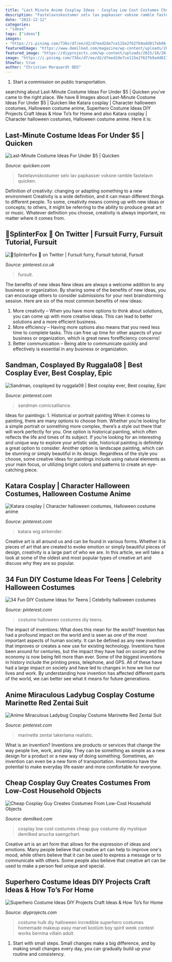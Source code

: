 ```yaml
---
title: "Last Minute Anime Cosplay Ideas - Cosplay Low Cost Costumes Cheap Guy Costume Diy Mystique Demilked Anucha Saengchart"
description: "Fastelavnskostumer selv lav papkasser voksne ramble fastelavn quicken"
date: "2022-12-12"
categories:
- "ideas"
tags: ["ideas"]
images:
- "https://i.pinimg.com/736x/d7/ee/d2/d7eed2de7ce115e2f62fb9add817eb96--cool-cosplay-amazing-cosplay.jpg"
featuredImage: "https://www.demilked.com/magazine/wp-content/uploads/2015/04/cheap-diy-costume-low-cost-cosplay-anucha-saengchart-26.jpg"
featured_image: "https://diyprojects.com/wp-content/uploads/2015/10/20-DIY-Superhero-Costume-Ideas-DIY-The-Hulk-Costume.jpg"
image: "https://i.pinimg.com/736x/d7/ee/d2/d7eed2de7ce115e2f62fb9add817eb96--cool-cosplay-amazing-cosplay.jpg"
ShowToc: true
author: "Christian Marquardt DDS"
---
```



1) Start a commission on public transportation.

	

		
searching about Last-Minute Costume Ideas For Under $5 | Quicken you've came to the right place. We have 8 Images about Last-Minute Costume Ideas For Under $5 | Quicken like Katara cosplay | Character halloween costumes, Halloween costume anime, Superhero Costume Ideas DIY Projects Craft Ideas &amp; How To’s for Home and also Katara cosplay | Character halloween costumes, Halloween costume anime. Here it is:
		
    
## Last-Minute Costume Ideas For Under $5 | Quicken

<img loading=lazy src="https://www.quicken.com/sites/default/files/unique-halloween-box-man-costume_1.jpg" onerror="this.onerror=null;this.src='https://tse4.mm.bing.net/th?id=OIP.jmQ_do-T0MnCW_11YqUaUAAAAA&amp;pid=15.1';" alt="Last-Minute Costume Ideas For Under $5 | Quicken">

_Source: quicken.com_

>fastelavnskostumer selv lav papkasser voksne ramble fastelavn quicken. 

	

Definition of creativity: changing or adapting something to a new environment
Creativity is a wide definition, and it can mean different things to different people. To some, creativity means coming up with new ideas or concepts; to others, it might be referring to the ability to produce great art or music. Whatever definition you choose, creativity is always important, no matter where it comes from.

    
## 🌻SplinterFox 🌻 On Twitter | Fursuit Furry, Fursuit Tutorial, Fursuit

<img loading=lazy src="https://i.pinimg.com/736x/a4/9d/26/a49d26aa6c0362f6f8b3c4151a90295f.jpg" onerror="this.onerror=null;this.src='https://tse2.mm.bing.net/th?id=OIP.5YypCbqwqLNejNLG0e8jNQHaJ3&amp;pid=15.1';" alt="🌻SplinterFox 🌻 on Twitter | Fursuit furry, Fursuit tutorial, Fursuit">

_Source: pinterest.co.uk_

>fursuit. 

	

The benefits of new ideas
New ideas are always a welcome addition to any business or organization. By sharing some of the benefits of new ideas, you can encourage others to consider submissions for your next brainstorming session. Here are six of the most common benefits of new ideas: 
1. More creativity – When you have more options to think about solutions, you can come up with more creative ideas. This can lead to better solutions and a more efficient business. 
2. More efficiency – Having more options also means that you need less time to complete tasks. This can free up time for other aspects of your business or organization, which is great news forefficiency concerns! 
3. Better communication – Being able to communicate quickly and effectively is essential in any business or organization.

    
## Sandman, Cosplayed By Ruggala08 | Best Cosplay Ever, Best Cosplay, Epic

<img loading=lazy src="https://i.pinimg.com/736x/d7/ee/d2/d7eed2de7ce115e2f62fb9add817eb96--cool-cosplay-amazing-cosplay.jpg" onerror="this.onerror=null;this.src='https://tse3.mm.bing.net/th?id=OIP.VmyKAI9NsZpLdWSNqp2BigHaLH&amp;pid=15.1';" alt="Sandman, cosplayed by ruggala08 | Best cosplay ever, Best cosplay, Epic">

_Source: pinterest.com_

>sandman comicsalliance. 

	

Ideas for paintings: 1. Historical or portrait painting
When it comes to painting, there are many options to choose from. Whether you’re looking for a simple portrait or something more complex, there’s a style out there that will work perfectly for you. One option is historical painting, which often reflects the life and times of its subject. If you’re looking for an interesting and unique way to explore your artistic side, historical painting is definitely a great option to consider. Another option is landscape painting, which can be stunning or simply beautiful in its design. Regardless of the style you choose, some creative ideas for paintings include using natural elements as your main focus, or utilizing bright colors and patterns to create an eye-catching piece.

    
## Katara Cosplay | Character Halloween Costumes, Halloween Costume Anime

<img loading=lazy src="https://i.pinimg.com/736x/ce/b2/5d/ceb25d072801bf21543086f45e01ba47.jpg" onerror="this.onerror=null;this.src='https://tse3.mm.bing.net/th?id=OIP.ggGR62cwu5uihPvZU-R-9gHaJ3&amp;pid=15.1';" alt="Katara cosplay | Character halloween costumes, Halloween costume anime">

_Source: pinterest.com_

>katara wig airbender. 

	

Creative art is all around us and can be found in various forms. Whether it is pieces of art that are created to evoke emotion or simply beautiful pieces of design, creativity is a large part of who we are. In this article, we will take a look at some of the oldest and most popular types of creative art and discuss why they are so popular.

    
## 34 Fun DIY Costume Ideas For Teens | Celebrity Halloween Costumes

<img loading=lazy src="https://i.pinimg.com/736x/91/14/cb/9114cb0343c8aeb73296a8adef92a840.jpg" onerror="this.onerror=null;this.src='https://tse2.mm.bing.net/th?id=OIP.LLH09FXQD6vigj_FHlb6IwHaNK&amp;pid=15.1';" alt="34 Fun DIY Costume Ideas for Teens | Celebrity halloween costumes">

_Source: pinterest.com_

>costume halloween costumes diy teens. 

	

The impact of inventions: What does this mean for the world?
Invention has had a profound impact on the world and is seen as one of the most important aspects of human society. It can be defined as any new invention that improves or creates a new use for existing technology. Inventions have been around for centuries, but the impact they have had on society and the economy is now being felt more than ever. Some of the biggest inventions in history include the printing press, telephone, and GPS. All of these have had a large impact on society and have led to changes in how we live our lives and work. By understanding how invention has affected different parts of the world, we can better see what it means for future generations.

    
## Anime Miraculous Ladybug Cosplay Costume Marinette Red Zentai Suit

<img loading=lazy src="https://i.pinimg.com/736x/50/e8/ea/50e8eaa2228622b65fe070a35e0287cd.jpg" onerror="this.onerror=null;this.src='https://tse2.mm.bing.net/th?id=OIP.B1oWJIyeiXAyJhyGn2fwzwHaHa&amp;pid=15.1';" alt="Anime Miraculous Ladybug Cosplay Costume Marinette Red Zentai Suit">

_Source: pinterest.com_

>marinette zentai takerlama realistic. 

	

What is an invention?
Inventions are products or services that change the way people live, work, and play. They can be something as simple as a new design for a product or a new way of doing something. Sometimes, an invention can even be a new form of transportation. Inventions have the potential to make everyday life easier and more comfortable for everyone.

    
## Cheap Cosplay Guy Creates Costumes From Low-Cost Household Objects

<img loading=lazy src="https://www.demilked.com/magazine/wp-content/uploads/2015/04/cheap-diy-costume-low-cost-cosplay-anucha-saengchart-26.jpg" onerror="this.onerror=null;this.src='https://tse1.mm.bing.net/th?id=OIP.aw2p7lTsRcG4qoAYjVbbmgHaFl&amp;pid=15.1';" alt="Cheap Cosplay Guy Creates Costumes From Low-Cost Household Objects">

_Source: demilked.com_

>cosplay low cost costumes cheap guy costume diy mystique demilked anucha saengchart. 

	

Creative art is an art form that allows for the expression of ideas and emotions. Many people believe that creative art can help to improve one's mood, while others believe that it can be used to express a message or to communicate with others. Some people also believe that creative art can be used to make a person feel unique and special.

    
## Superhero Costume Ideas DIY Projects Craft Ideas &amp; How To’s For Home

<img loading=lazy src="https://diyprojects.com/wp-content/uploads/2015/10/20-DIY-Superhero-Costume-Ideas-DIY-The-Hulk-Costume.jpg" onerror="this.onerror=null;this.src='https://tse3.mm.bing.net/th?id=OIP.1cX7Ku77X-2XzCQ9FsPJiAHaNX&amp;pid=15.1';" alt="Superhero Costume Ideas DIY Projects Craft Ideas &amp; How To’s for Home">

_Source: diyprojects.com_

>costume hulk diy halloween incredible superhero costumes homemade makeup easy marvel kostüm boy spirit week contest works bernina villain adult. 

	

1. Start with small steps. Small changes make a big difference, and by making small changes every day, you can gradually build up your routine and consistency.


